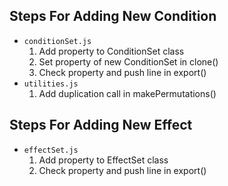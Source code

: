 ## Steps For Adding New Condition

- `conditionSet.js`
	1. Add property to ConditionSet class
	1. Set property of new ConditionSet in clone()
	1. Check property and push line in export()
- `utilities.js`
	1. Add duplication call in makePermutations()

## Steps For Adding New Effect

- `effectSet.js`
	1. Add property to EffectSet class
	1. Check property and push line in export()
